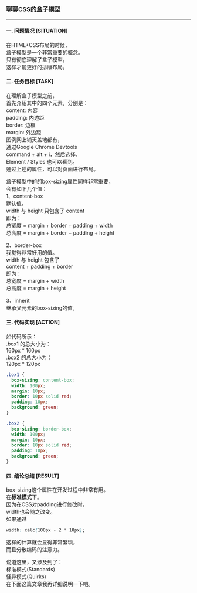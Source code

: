 ### 聊聊CSS的盒子模型  
---

#### 一. 问题情况 [SITUATION]  
在HTML+CSS布局的时候，  
盒子模型是一个非常重要的概念。  
只有彻底理解了盒子模型，  
这样才能更好的排版布局。  

#### 二. 任务目标 [TASK]  
在理解盒子模型之前，  
首先介绍其中的四个元素，分别是：  
content: 内容  
padding: 内边距  
border: 边框  
margin: 外边距  
图例网上铺天盖地都有，  
通过Google Chrome Devtools  
command + alt + i，然后选择，  
Element / Styles 也可以看到。  
通过上述的属性，可以对页面进行布局。  

盒子模型中的的box-sizing属性同样非常重要，  
会有如下几个值：  
1、content-box  
默认值。  
width 与 height 只包含了 content  
即为：  
总宽度 = margin + border + padding + width  
总高度 = margin + border + padding + height  
  
2、border-box  
我觉得非常好用的值。  
width 与 height 包含了  
content + padding + border  
即为：  
总宽度 = margin + width  
总高度 = margin + height  
  
3、inherit  
继承父元素的box-sizing的值。

#### 三. 代码实现 [ACTION]  
如代码所示：  
.box1 的总大小为：  
160px * 160px  
.box2 的总大小为：  
120px * 120px
``` css
.box1 {
  box-sizing: content-box;
  width: 100px;
  margin: 10px;
  border: 10px solid red;
  padding: 10px;
  background: green;
}

.box2 {
  box-sizing: border-box;
  width: 100px;
  margin: 10px;
  border: 10px solid red;
  padding: 10px;
  background: green;
}
```

#### 四. 结论总结 [RESULT]  
box-sizing这个属性在开发过程中非常有用。  
在**标准模式**下。  
因为在CSS对padding进行修改时，  
width也会随之改变。  
如果通过  
``` css
width: calc(100px - 2 * 10px);
```
这样的计算就会显得非常繁琐，  
而且分散编码的注意力。  
  
说道这里，又涉及到了：  
标准模式(Standards)  
怪异模式(Quirks)  
在下面这篇文章我再详细说明一下吧。  